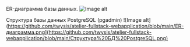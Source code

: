 
ER-диаграмма базы данных.
![Image alt](https://github.com/twysis/atelier-fullstack-webapplication/blob/main/ER-диаграмма.png)

Структура базы данных PostgreSQL (pgadmin)
![Image alt](https://github.com/twysis/atelier-fullstack-webapplication/blob/main/ER-диаграмма.png](https://github.com/twysis/atelier-fullstack-webapplication/blob/main/Структура%20БД%20PostgreSQL.png)
